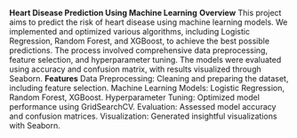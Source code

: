 **Heart Disease Prediction Using Machine Learning**
**Overview**
This project aims to predict the risk of heart disease using machine learning models. We implemented and optimized various algorithms, including Logistic Regression, Random Forest, and XGBoost, to achieve the best possible predictions. The process involved comprehensive data preprocessing, feature selection, and hyperparameter tuning. The models were evaluated using accuracy and confusion matrix, with results visualized through Seaborn.
**Features**
Data Preprocessing: Cleaning and preparing the dataset, including feature selection.
Machine Learning Models: Logistic Regression, Random Forest, XGBoost.
Hyperparameter Tuning: Optimized model performance using GridSearchCV.
Evaluation: Assessed model accuracy and confusion matrices.
Visualization: Generated insightful visualizations with Seaborn.
